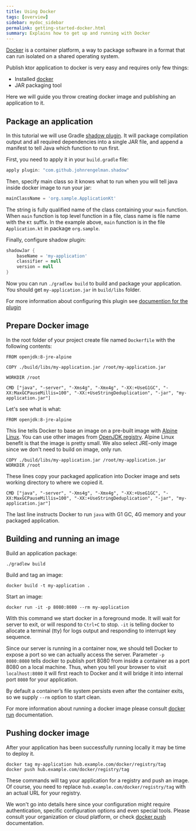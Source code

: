 ```yaml
---
title: Using Docker
tags: [overview]
sidebar: mydoc_sidebar
permalink: getting-started-docker.html
summary: Explains how to get up and running with Docker
---
```


[Docker](https://www.docker.com) is a container platform, a way to package software in a format that can run isolated on a shared operating system.

Publish ktor application to docker is very easy and requires only few things:

* Installed [docker](https://www.docker.com)
* JAR packaging tool

Here we will guide you throw creating docker image and publishing an application to it.

## Package an application

In this tutorial we will use Gradle [shadow plugin](https://github.com/johnrengelman/shadow). It will package
compilation output and all required dependencies into a single JAR file, and append a manifest to tell Java which
function to run first. 

First, you need to apply it in your `build.gradle` file:

```groovy
apply plugin: "com.github.johnrengelman.shadow"
``` 

Then, specify main class so it knows what to run when you will tell java inside docker image to run your jar:

```groovy
mainClassName = 'org.sample.ApplicationKt'
```

The string is fully qualified name of the class containing your `main` function. When `main` function is top level
function in a file, class name is file name with the `Kt` suffix. In the example above, `main` function is in the
file `Application.kt` in package `org.sample`.

Finally, configure shadow plugin:

```groovy
shadowJar {
    baseName = 'my-application'
    classifier = null
    version = null
}
```

Now you can run `./gradlew build` to build and package your application. You should get `my-application.jar` 
in `build/libs` folder.  

For more information about configuring this plugin see [documention for the plugin](http://imperceptiblethoughts.com/shadow/)

## Prepare Docker image

In the root folder of your project create file named `Dockerfile` with the following contents:

```text
FROM openjdk:8-jre-alpine

COPY ./build/libs/my-application.jar /root/my-application.jar

WORKDIR /root

CMD ["java", "-server", "-Xms4g", "-Xmx4g", "-XX:+UseG1GC", "-XX:MaxGCPauseMillis=100", "-XX:+UseStringDeduplication", "-jar", "my-application.jar"]
```

Let's see what is what:

```text
FROM openjdk:8-jre-alpine
```

This line tells Docker to base an image on a pre-built image with [Alpine Linux](https://alpinelinux.org/). You can use other images 
from [OpenJDK registry](https://hub.docker.com/_/openjdk/). Alpine Linux benefit is that the image is pretty small. 
We also select JRE-only image since we don't need to build on image, only run.

```text
COPY ./build/libs/my-application.jar /root/my-application.jar
WORKDIR /root
```

These lines copy your packaged application into Docker image and sets working directory to where we copied it.

```text
CMD ["java", "-server", "-Xms4g", "-Xmx4g", "-XX:+UseG1GC", "-XX:MaxGCPauseMillis=100", "-XX:+UseStringDeduplication", "-jar", "my-application.jar"]
```

The last line instructs Docker to run `java` with G1 GC, 4G memory and your packaged application. 

## Building and running an image

Build an application package:

```
./gradlew build
```

Build and tag an image:

```
docker build -t my-application .
```

Start an image:

```
docker run -it -p 8080:8080 --rm my-application
```

With this command we start docker in a foreground mode. It will wait for server to exit, or will respond to `Ctrl+C`
to stop. `-it` is telling docker to allocate a terminal (tty) for logs output and responding to interrupt key sequence. 

Since our server is running in a container now, we should tell Docker to expose a port so we can actually access the
server. Parameter `-p 8080:8080` tells docker to publish port 8080 from inside a container as a port 8080 on a local
machine. Thus, when you tell your browser to visit `localhost:8080` it will first reach to Docker and it will bridge
it into internal port `8080` for your application. 

By default a container’s file system persists even after the container exits, so we supply `--rm` option to start clean.

For more information about running a docker image please consult [docker run](https://docs.docker.com/engine/reference/run) 
documentation. 

## Pushing docker image 

After your application has been successfully running locally it may be time to deploy it.

```text
docker tag my-application hub.example.com/docker/registry/tag
docker push hub.example.com/docker/registry/tag
```
 
These commands will tag your application for a registry and push an image. 
Of course, you need to replace `hub.example.com/docker/registry/tag` with an actual URL for your registry.

We won't go into details here since your configuration might require authentication, specific configuration options 
and even special tools. Please consult your organization or cloud platform, or 
check [docker push](https://docs.docker.com/engine/reference/commandline/push/) documentation.